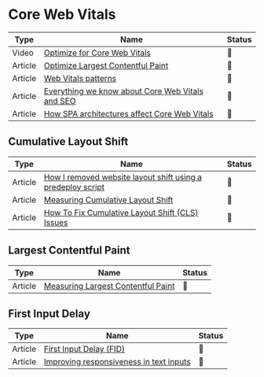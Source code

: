 # Core Web Vitals

| Type    | Name                                                                                                                                            | Status |
| ------- | ----------------------------------------------------------------------------------------------------------------------------------------------- | ------ |
| Video   | [Optimize for Core Web Vitals](https://www.youtube.com/watch?v=AQqFZ5t8uNc&ab_channel=GoogleChromeDevelopers)                                   | 🎥     |
| Article | [Optimize Largest Contentful Paint](https://web.dev/optimize-lcp/)                                                                              | 📑     |
| Article | [Web Vitals patterns](web.dev/patterns/web-vitals-patterns)                                                                                     | 📑     |
| Article | [Everything we know about Core Web Vitals and SEO](<[web.dev/patterns/web-vitals-patterns](https://simonhearne.com/2021/core-web-vitals-seo/)>) | 📑     |
| Article | [How SPA architectures affect Core Web Vitals](https://web.dev/vitals-spa-faq) | 📑     |

## Cumulative Layout Shift

| Type    | Name                                                                                                                                                               | Status          |
| ------- | ------------------------------------------------------------------------------------------------------------------------------------------------------------------ | --------------- |
| Article | [How I removed website layout shift using a predeploy script](https://levelup.gitconnected.com/improving-cumulative-layout-shift-on-pre-deploy-stage-1636fb1386cc) | :bookmark_tabs: |
| Article | [Measuring Cumulative Layout Shift](https://requestmetrics.com/web-performance/cumulative-layout-shift)                                                            | :bookmark_tabs: |
| Article | [How To Fix Cumulative Layout Shift (CLS) Issues](https://www.smashingmagazine.com/2021/06/how-to-fix-cumulative-layout-shift-issues/)                             | :bookmark_tabs: |

## Largest Contentful Paint

| Type    | Name                                                                                                      | Status          |
| ------- | --------------------------------------------------------------------------------------------------------- | --------------- |
| Article | [Measuring Largest Contentful Paint](https://requestmetrics.com/web-performance/largest-contentful-paint) | :bookmark_tabs: |

## First Input Delay

| Type    | Name                                                                                                                   | Status          |
| ------- | ---------------------------------------------------------------------------------------------------------------------- | --------------- |
| Article | [First Input Delay (FID)](https://web.dev/fid)                                                                         | :bookmark_tabs: |
| Article | [Improving responsiveness in text inputs](https://nolanlawson.com/2021/08/08/improving-responsiveness-in-text-inputs/) | :bookmark_tabs: |
